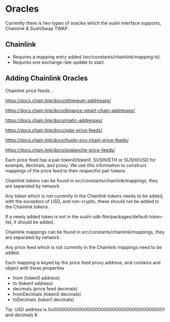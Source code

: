 # Oracles

Currently there is two types of oracles which the sushi interface supports, Chainlink & SushiSwap TWAP.

## Chainlink

- Requires a mapping entry added (src/constants/chainlink/mapping.ts).
- Requires one exchange rate update to start.

## Adding Chainlink Oracles

Chainlink price feeds...

https://docs.chain.link/docs/ethereum-addresses/

https://docs.chain.link/docs/binance-smart-chain-addresses/

https://docs.chain.link/docs/matic-addresses/

https://docs.chain.link/docs/xdai-price-feeds/

https://docs.chain.link/docs/huobi-eco-chain-price-feeds/

https://docs.chain.link/docs/avalanche-price-feeds/

Each price feed has a pair token0/token1, SUSHI/ETH or SUSHI/USD for example, decimals, and proxy. We use this information to construct mappings of the price feed to their respectful pair tokens.

Chainlink tokens can be found in src/constants/chainlink/mappings, they are separated by network.

Any token which is not currently in the Chainlink tokens needs to be added, with the exception of USD, and non-crypto, these should not be added to the Chainlink tokens.

If a newly added token is not in the sushi-sdk-ftm/packages/default-token-list, it should be added.

Chainlink mappings can be found in src/constants/chainlink/mappings, they are separated by network.

Any price feed which is not currently in the Chainlink mappings need to be added.

Each mapping is keyed by the price feed proxy address, and contains and object with these properties

- from (token0 address)
- to (token1 address)
- decimals (price feed decimals)
- fromDecimals (token0 decimals)
- toDecimals (token1 decimals)

Tip: USD address is 0x0000000000000000000000000000000000000001 and decimals 8

<!-- ## SushiSwap TWAP

- Requires two exchange rate updates to start.
- On creation both current & oracle exchange rate will be set to zero.
- After first update both will still be zero, after the second both would be non-zero if a liquid pool is backing the oracle. -->

